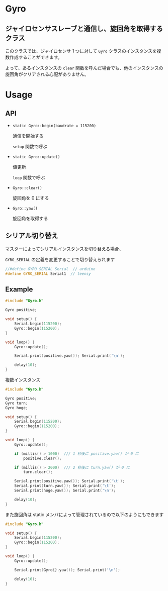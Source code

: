 # Gyro

## ジャイロセンサスレーブと通信し、旋回角を取得するクラス

このクラスでは、ジャイロセンサ 1 つに対して `Gyro` クラスのインスタンスを複数作成することができます。

よって、あるインスタンスの `clear` 関数を呼んだ場合でも、他のインスタンスの旋回角がクリアされる心配がありません。

# Usage

## API

-   `static Gyro::begin(baudrate = 115200)`

    通信を開始する

    `setup` 関数で呼ぶ

-   `static Gyro::update()`

    値更新

    `loop` 関数で呼ぶ

-   `Gyro::clear()`

    旋回角を 0 にする

-   `Gyro::yaw()`

    旋回角を取得する

## シリアル切り替え

マスターによってシリアルインスタンスを切り替える場合、

`GYRO_SERIAL` の定義を変更することで切り替えられます

```cpp
//#define GYRO_SERIAL Serial  // arduino
#define GYRO_SERIAL Serial1  // teensy
```

## Example

```cpp
#include "Gyro.h"

Gyro positive;

void setup() {
	Serial.begin(115200);
	Gyro::begin(115200);
}

void loop() {
	Gyro::update();

	Serial.print(positive.yaw()); Serial.print('\n');

	delay(10);
}
```

複数インスタンス

```cpp
#include "Gyro.h"

Gyro positive;
Gyro turn;
Gyro hoge;

void setup() {
	Serial.begin(115200);
	Gyro::begin(115200);
}

void loop() {
	Gyro::update();

	if (millis() > 1000)  /// 1 秒後に positive.yaw() が 0 に
		positive.clear();

	if (millis() > 2000)  /// 2 秒後に turn.yaw() が 0 に
		turn.clear();

	Serial.print(positive.yaw()); Serial.print('\t');
	Serial.print(turn.yaw()); Serial.print('\t');
	Serial.print(hoge.yaw()); Serial.print('\n');

	delay(10);
}
```

また旋回角は static メンバによって管理されているので以下のようにもできます

```cpp
#include "Gyro.h"

void setup() {
	Serial.begin(115200);
	Gyro::begin(115200);
}

void loop() {
	Gyro::update();

	Serial.print(Gyro{}.yaw()); Serial.print('\n');

	delay(10);
}
```
